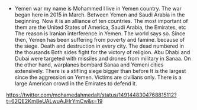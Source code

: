 * Yemen war 
my name is Mohammed I live in Yemen country. 
 The war began here in 2015 in March.
 Between Yemen and Saudi Arabia in the beginning.  Now it is an alliance of ten countries.
 The most important of them are the United States of America, Saudi Arabia, the Emirates, etc
 The reason is Iranian interference in Yemen.  The world says so.
 Since then, Yemen has been suffering from poverty and famine.  because of the siege.
 Death and destruction in every city.  The dead numbered in the thousands 
Both sides fight for the victory of religion.
Abu Dhabi and Dubai were targeted with missiles and drones from military in Sanaa.
On the other hand, warplanes bombard Sanaa and Yemeni cities extensively.
There is a stifling siege bigger than before
It is the largest since the aggression on Yemen.
Victims are civilians only.
There is a large American crowd in the Emirates to defend it.

https://twitter.com/mohamedahmedalt/status/1491448304768815112?t=62QE2Km8eUALwuAJHrYmCw&s=19